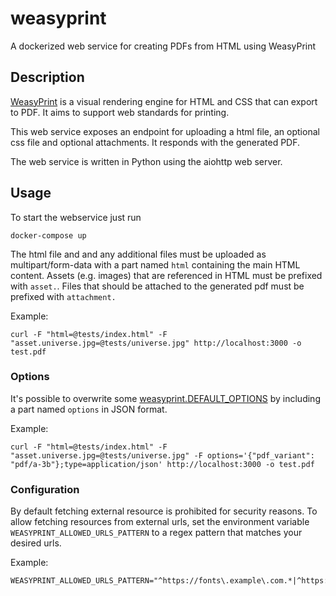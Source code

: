 # weasyprint

A dockerized web service for creating PDFs from HTML using WeasyPrint

## Description

[WeasyPrint](https://weasyprint.readthedocs.io/en/stable/index.html)
is a visual rendering engine for HTML and CSS that can export to PDF.
It aims to support web standards for printing.

This web service exposes an endpoint for uploading a html file, an optional css
file and optional attachments. It responds with the generated PDF.

The web service is written in Python using the aiohttp web server.

## Usage

To start the webservice just run
```
docker-compose up
```

The html file and and any additional files must be uploaded as multipart/form-data
with a part named `html` containing the main HTML content. Assets (e.g. images)
that are referenced in HTML must be prefixed with `asset.`. Files that should
be attached to the generated pdf must be prefixed with `attachment.`

Example:

```
curl -F "html=@tests/index.html" -F "asset.universe.jpg=@tests/universe.jpg" http://localhost:3000 -o test.pdf
```

### Options

It's possible to overwrite some [weasyprint.DEFAULT_OPTIONS](https://doc.courtbouillon.org/weasyprint/stable/api_reference.html#weasyprint.DEFAULT_OPTIONS) by including a part named `options` in JSON format.

Example:

```
curl -F "html=@tests/index.html" -F "asset.universe.jpg=@tests/universe.jpg" -F options='{"pdf_variant": "pdf/a-3b"};type=application/json' http://localhost:3000 -o test.pdf
```

### Configuration

By default fetching external resource is prohibited for security reasons.
To allow fetching resources from external urls, set the environment variable
``WEASYPRINT_ALLOWED_URLS_PATTERN`` to a regex pattern that matches your
desired urls.

Example:

```
WEASYPRINT_ALLOWED_URLS_PATTERN="^https://fonts\.example\.com.*|^https://logos\.example\.com.*"
```
